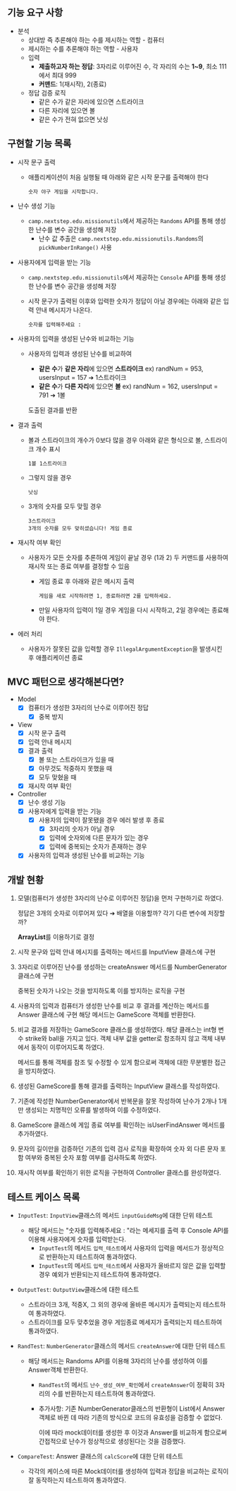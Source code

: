 ## 기능 요구 사항

- 분석
  - 상대방 즉 추론해야 하는 수를 제시하는 역할 - 컴퓨터
  - 제시하는 수를 추론해야 하는 역할 - 사용자
  - 입력
    - **제출하고자 하는 정답**: 3자리로 이루어진 수, 각 자리의 수는 **1~9**, 최소 111에서 최대 999
    - **커맨드**: 1(재시작), 2(종료)
  - 정답 검증 로직
    - 같은 수가 같은 자리에 있으면 스트라이크
    - 다른 자리에 있으면 볼
    - 같은 수가 전혀 없으면 낫싱

## 구현할 기능 목록

- 시작 문구 출력

  - 애플리케이션이 처음 실행될 때 아래와 같은 시작 문구를 출력해야 한다

    ```
    숫자 야구 게임을 시작합니다.
    ```

- 난수 생성 기능

  - `camp.nextstep.edu.missionutils`에서 제공하는 `Randoms` API를 통해 생성한 난수를 변수 공간을 생성해 저장
    - 난수 값 추출은 `camp.nextstep.edu.missionutils.Randoms`의 `pickNumberInRange()` 사용

- 사용자에게 입력을 받는 기능

  - `camp.nextstep.edu.missionutils`에서 제공하는 `Console` API를 통해 생성한 난수를 변수 공간을 생성해 저장

  - 시작 문구가 출력된 이후와 입력한 숫자가 정답이 아닐 경우에는 아래와 같은 입력 안내 메시지가 나온다.

    ```
    숫자를 입력해주세요 : 
    ```

- 사용자의 입력을 생성된 난수와 비교하는 기능

  - 사용자의 입력과 생성된 난수를 비교하여

    - **같은 수**가 **같은 자리**에 있으면 **스트라이크** ex) randNum = 953, usersInput = 157 ➔ 1스트라이크
    - **같은 수**가 **다른 자리**에 있으면 **볼** ex) randNum = 162, usersInput = 791 ➔ 1볼

    도출된 결과를 반환

- 결과 출력

  - 볼과 스트라이크의 개수가 0보다 많을 경우 아래와 같은 형식으로 볼, 스트라이크 개수 표시

    ```
    1볼 1스트라이크
    ```

  - 그렇지 않을 경우

    ```
    낫싱
    ```

  - 3개의 숫자를 모두 맞힐 경우

    ```
    3스트라이크
    3개의 숫자를 모두 맞히셨습니다! 게임 종료
    ```

- 재시작 여부 확인

  - 사용자가 모든 숫자를 추론하여 게임이 끝날 경우 (1과 2) 두 커맨드를 사용하여 재시작 또는 종료 여부를 결정할 수 있음

    - 게임 종료 후 아래와 같은 메시지 출력

      ```
      게임을 새로 시작하려면 1, 종료하려면 2를 입력하세요.
      ```

    - 만일 사용자의 입력이 1일 경우 게임을 다시 시작하고, 2일 경우에는 종료해야 한다.

- 에러 처리

  - 사용자가 잘못된 값을 입력할 경우 `IllegalArgumentException`을 발생시킨 후 애플리케이션 종료



## MVC 패턴으로 생각해본다면?

- Model
  - [x] 컴퓨터가 생성한 3자리의 난수로 이루어진 정답
    - [x] 중복 방지
- View
  - [x] 시작 문구 출력
  - [x] 입력 안내 메시지
  - [x] 결과 출력 
    - [x] 볼 또는 스트라이크가 있을 때
    - [x] 아무것도 적중하지 못했을 때
    - [x] 모두 맞혔을 때
  - [x] 재시작 여부 확인
- Controller
  - [x] 난수 생성 기능
  - [x] 사용자에게 입력을 받는 기능
    - [x] 사용자의 입력이 잘못됐을 경우 에러 발생 후 종료
      - [x] 3자리의 숫자가 아닐 경우
      - [x] 입력에 숫자외에 다른 문자가 있는 경우
      - [x] 입력에 중복되는 숫자가 존재하는 경우
  - [x] 사용자의 입력과 생성된 난수를 비교하는 기능

## 개발 현황

1. 모델(컴퓨터가 생성한 3자리의 난수로 이루어진 정답)을 먼저 구현하기로 하였다.

   정답은 3개의 숫자로 이루어져 있다 ➔ 배열을 이용할까? 각기 다른 변수에 저장할까?

   **ArrayList**를 이용하기로 결정

2. 시작 문구와 입력 안내 메시지를 출력하는 메서드를 InputView 클래스에 구현

3. 3자리로 이루어진 난수를 생성하는 createAnswer 메서드를 NumberGenerator 클래스에 구현

   중복된 숫자가 나오는 것을 방지하도록 이를 방지하는 로직을 구현

4. 사용자의 입력과 컴퓨터가 생성한 난수를 비교 후 결과를 계산하는 메서드를 Answer 클래스에 구현 해당 메서드는 GameScore 객체를 반환한다.

5. 비교 결과를 저장하는 GameScore 클래스를 생성하였다. 해당 클래스는 int형 변수 strike와 ball을 가지고 있다. 객체 내부 값을 getter로 참조하지 않고 객체 내부에서 동작이 이루어지도록 하였다.

   메서드를 통해 객체를 참조 및 수정할 수 있게 함으로써 객체에 대한 무분별한 접근을 방지하였다.

6. 생성된 GameScore를 통해 결과를 출력하는 InputView 클래스를 작성하였다.

7. 기존에 작성한 NumberGenerator에서 반복문을 잘못 작성하여 난수가 2개나 1개만 생성되는 치명적인 오류를 발생하여 이를 수정하였다.

8. GameScore 클래스에 게임 종료 여부를 확인하는 isUserFindAnswer 메서드를 추가하였다.

9. 문자의 길이만을 검증하던 기존의 입력 검사 로직을 확장하여 숫자 외 다른 문자 포함 여부와 중복된 숫자 포함 여부를 검사하도록 하였다.

10. 재시작 여부를 확인하기 위한 로직을 구현하여 Controller 클래스를 완성하였다.

## 테스트 케이스 목록

- `InputTest`: `InputView`클래스의 메서드 `inputGuideMsg`에 대한 단위 테스트
  
  - 해당 메서드는 "숫자를 입력해주세요 : "라는 메세지를 출력 후 Console API를 이용해 사용자에게 숫자를 입력받는다.
    - `InputTest`의 메서드 `입력_테스트`에서 사용자의 입력을 메서드가 정상적으로 반환하는지 테스트하여 통과하였다.
    - `InputTest`의 메서드 `입력_테스트`에서 사용자가 올바르지 않은 값을 입력할 경우 예외가 반환되는지 테스트하여 통과하였다.
  
- `OutputTest`: `OutputView`클래스에 대한 테스트
  
  - 스트라이크 3개, 적중X, 그 외의 경우에 올바른 메시지가 출력되는지 테스트하여 통과하였다.
  - 스트라이크를 모두 맞추었을 경우 게임종료 메세지가 출력되는지 테스트하여 통과하였다.
  
- `RandTest`: `NumberGenerator`클래스의 메서드 `createAnswer`에 대한 단위 테스트

  - 해당 메서드는 Randoms API를 이용해 3자리의 난수를 생성하여 이를 Answer객체 반환한다.
    - `RandTest`의 메서드 `난수_생성_여부_확인`에서 `createAnswer`이 정확히 3자리의 수를 반환하는지 테스트하여 통과하였다.

    - 추가사항: 기존 NumberGenerator클래스의 반환형이 List<Integer>에서 Answer 객체로 바뀐 데 따라 기존의 방식으로 코드의 유효성을 검증할 수 없었다.

      이에 따라 mock데이터를 생성한 후 이것과 Answer를 비교하게 함으로써 간접적으로 난수가 정상적으로 생성된다는 것을 검증했다.

- `CompareTest`: Answer 클래스의 `calcScore`에 대한 단위 테스트

  - 각각의 케이스에 따른 Mock데이터를 생성하여 입력과 정답을 비교하는 로직이 잘 동작하는지 테스트하여 통과하였다.